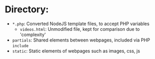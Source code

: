 # Directory:
* `*.php`: Converted NodeJS template files, to accept PHP variables
  * `videos.html`: Unmodified file, kept for comparison due to 'complexity'
* `partials`: Shared elements between webpages, included via PHP `include`
* `static`: Static elements of webpages such as images, css, js
